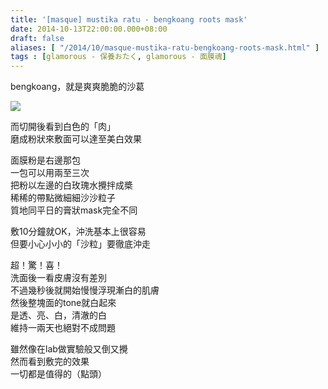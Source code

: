```yaml
---
title: '[masque] mustika ratu - bengkoang roots mask'
date: 2014-10-13T22:00:00.000+08:00
draft: false
aliases: [ "/2014/10/masque-mustika-ratu-bengkoang-roots-mask.html" ]
tags : [glamorous - 保養おたく, glamorous - 面膜魂]
---
```


bengkoang，就是爽爽脆脆的沙葛  

[![](https://3.bp.blogspot.com/-ZoACvDD02So/XE1R9ESKDfI/AAAAAAAAHFU/W_A-vnNUPFMMxs8_fYdN_xeJ8NhfaLq4QCLcBGAs/s640/15410405122_af8a301158_z.jpg)](https://3.bp.blogspot.com/-ZoACvDD02So/XE1R9ESKDfI/AAAAAAAAHFU/W_A-vnNUPFMMxs8_fYdN_xeJ8NhfaLq4QCLcBGAs/s1600/15410405122_af8a301158_z.jpg)

而切開後看到白色的「肉」  
磨成粉狀來敷面可以達至美白效果  
  
面膜粉是右邊那包  
一包可以用兩至三次  
把粉以左邊的白玫瑰水攪拌成槳  
稀稀的帶點微細細沙沙粒子  
質地同平日的膏狀mask完全不同  
  
敷10分鐘就OK，沖洗基本上很容易  
但要小心小小的「沙粒」要徹底沖走  
  
超！驚！喜！  
洗面後一看皮膚沒有差別  
不過幾秒後就開始慢慢浮現漸白的肌膚  
然後整塊面的tone就白起來  
是透、亮、白，清澈的白  
維持一兩天也絕對不成問題  
  
雖然像在lab做實驗般又倒又攪  
然而看到敷完的效果  
一切都是值得的（點頭）